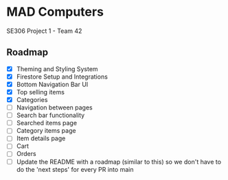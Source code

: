 # MAD Computers

SE306 Project 1 - Team 42

## Roadmap

- [x] Theming and Styling System
- [x] Firestore Setup and Integrations
- [x] Bottom Navigation Bar UI
- [x] Top selling items
- [x] Categories
- [ ] Navigation between pages
- [ ] Search bar functionality
- [ ] Searched items page
- [ ] Category items page
- [ ] Item details page
- [ ] Cart
- [ ] Orders
- [ ] Update the README with a roadmap (similar to this) so we don't have to do the 'next steps' for every PR into main
